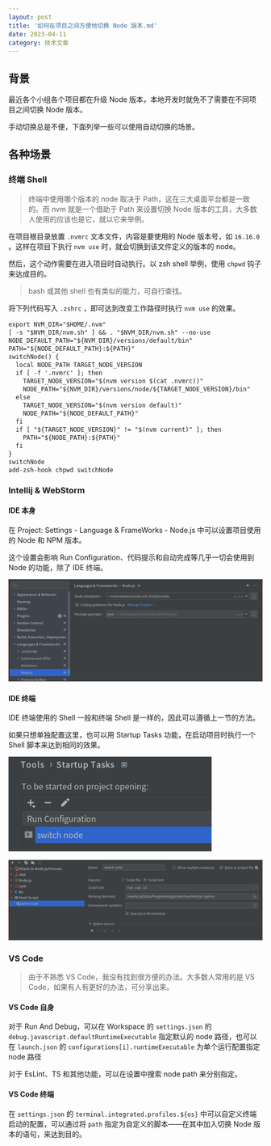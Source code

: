 ```yaml
---
layout: post
title: '如何在项目之间方便地切换 Node 版本.md'
date: 2023-04-11
category: 技术文章
---
```


## 背景

最近各个小组各个项目都在升级 Node 版本，本地开发时就免不了需要在不同项目之间切换 Node 版本。

手动切换总是不便，下面列举一些可以使用自动切换的场景。



## 各种场景

### 终端 Shell

> 终端中使用哪个版本的 node 取决于 Path，这在三大桌面平台都是一致的。而 nvm 就是一个借助于 Path 来设置切换 Node 版本的工具，大多数人使用的应该也是它，就以它来举例。

在项目根目录放置   `.nvmrc`  文本文件，内容是要使用的 Node 版本号，如   `16.16.0`  。这样在项目下执行   `nvm use`  时，就会切换到该文件定义的版本的 node。

然后，这个动作需要在进入项目时自动执行。以 zsh shell 举例，使用   `chpwd`  钩子来达成目的。

> bash 或其他 shell 也有类似的能力，可自行查找。

将下列代码写入   `.zshrc`  ，即可达到改变工作路径时执行   `nvm use`  的效果。

```
export NVM_DIR="$HOME/.nvm"
[ -s "$NVM_DIR/nvm.sh" ] && . "$NVM_DIR/nvm.sh" --no-use
NODE_DEFAULT_PATH="${NVM_DIR}/versions/default/bin"
PATH="${NODE_DEFAULT_PATH}:${PATH}"
switchNode() {
  local NODE_PATH TARGET_NODE_VERSION
  if [ -f '.nvmrc' ]; then
    TARGET_NODE_VERSION="$(nvm version $(cat .nvmrc))"
    NODE_PATH="${NVM_DIR}/versions/node/${TARGET_NODE_VERSION}/bin"
  else
    TARGET_NODE_VERSION="$(nvm version default)"
    NODE_PATH="${NODE_DEFAULT_PATH}"
  fi
  if [ "${TARGET_NODE_VERSION}" != "$(nvm current)" ]; then
    PATH="${NODE_PATH}:${PATH}"
  fi
}
switchNode
add-zsh-hook chpwd switchNode
```



### Intellij & WebStorm

#### IDE 本身

在 Project: Settings - Language & FrameWorks - Node.js 中可以设置项目使用的 Node 和 NPM 版本。

这个设置会影响 Run Configuration、代码提示和自动完成等几乎一切会使用到 Node 的功能，除了 IDE 终端。

![](../attachments/Pasted%20image%2020240315130345.png)

#### IDE 终端

IDE 终端使用的 Shell 一般和终端 Shell 是一样的，因此可以遵循上一节的方法。



如果只想单独配置这里，也可以用 Startup Tasks 功能，在启动项目时执行一个 Shell 脚本来达到相同的效果。

![](../attachments/Pasted%20image%2020240315130404.png)


![](../attachments/Pasted%20image%2020240315130415.png)


### VS Code

> 由于不熟悉 VS Code，我没有找到很方便的办法。大多数人常用的是 VS Code，如果有人有更好的办法，可分享出来。

#### VS Code 自身

对于 Run And Debug，可以在 Workspace 的   `settings.json`  的  `debug.javascript.defaultRuntimeExecutable`  指定默认的 node 路径，也可以在  `launch.json`  的  `configurations[i].runtimeExecutable`  为单个运行配置指定 node 路径

对于 EsLint、TS 和其他功能，可以在设置中搜索 node path 来分别指定。

#### VS Code 终端

在   `settings.json`  的   `terminal.integrated.profiles.${os}`  中可以自定义终端启动的配置，可以通过将  `path`  指定为自定义的脚本——在其中加入切换 Node 版本的语句，来达到目的。

